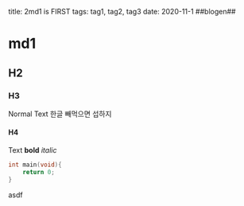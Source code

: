 title: 2md1 is FIRST
tags: tag1, tag2, tag3
date: 2020-11-1
##blogen##
# md1
## H2
### H3
 Normal Text
 한글 빼먹으면 섭하지
#### H4
Text
**bold**
*italic*
```c
int main(void){
    return 0;
}
```
asdf